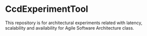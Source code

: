 # CcdExperimentTool
This repository is for architectural experiments related with latency, scalability and availability for Agile Software Architecture class. 
